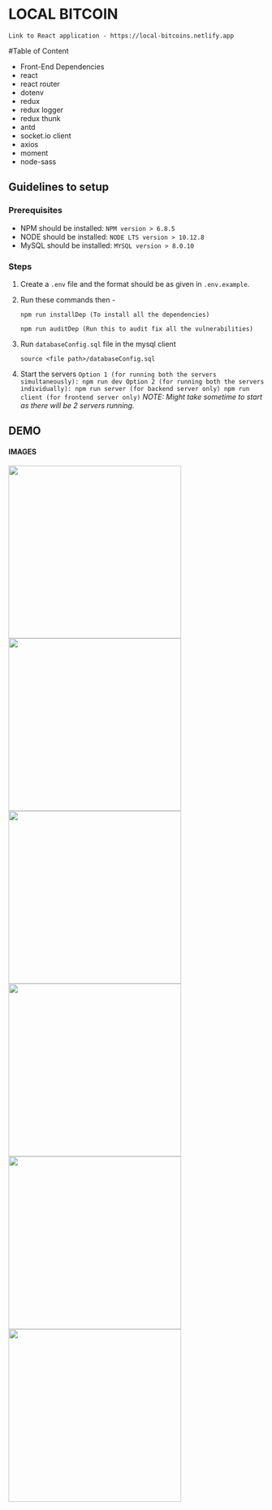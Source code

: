 # LOCAL BITCOIN

`Link to React application - https://local-bitcoins.netlify.app`

#Table of Content

- Front-End Dependencies
- react
- react router
- dotenv
- redux
- redux logger
- redux thunk
- antd
- socket.io client
- axios
- moment
- node-sass

## Guidelines to setup

### Prerequisites

- NPM should be installed: `NPM version > 6.8.5`
- NODE should be installed: `NODE LTS version > 10.12.8`
- MySQL should be installed: `MYSQL version > 8.0.10`

### Steps

1. Create a `.env` file and the format should be as given in `.env.example`.
2. Run these commands then -

   ```
   npm run installDep (To install all the dependencies)

   npm run auditDep (Run this to audit fix all the vulnerabilities)
   ```

3. Run `databaseConfig.sql` file in the mysql client
   ```
   source <file path>/databaseConfig.sql
   ```
4. Start the servers
   `Option 1 (for running both the servers simultaneously): npm run dev Option 2 (for running both the servers individually): npm run server (for backend server only) npm run client (for frontend server only)`
   _NOTE: Might take sometime to start as there will be 2 servers running._

## DEMO

#### IMAGES

<img src="/demo/images/1.png" width=340px /><img src="/demo/images/5.png" width=340px />
<img src="/demo/images/3.png" width=340px /><img src="/demo/images/10.png" width=340px />
<img src="/demo/images/7.png" width=340px /><img src="/demo/images/9.png" width=340px />

